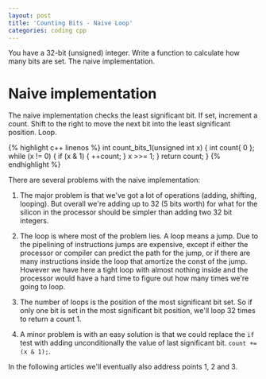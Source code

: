 ```yaml
---
layout: post
title: 'Counting Bits - Naive Loop'
categories: coding cpp
---
```


You have a 32-bit (unsigned) integer. Write a function to calculate how many
bits are set. The naive implementation.


# Naive implementation

The naive implementation checks the least significant bit. If set, increment a
count. Shift to the right to move the next bit into the least significant
position. Loop.

{% highlight c++ linenos %}
int count_bits_1(unsigned int x) {
  int count{ 0 };
  while (x != 0) {
    if (x & 1) {
      ++count;
    }
    x >>= 1;
  }
  return count;
}
{% endhighlight %}

There are several problems with the naive implementation:

1. The major problem is that we've got a lot of operations (adding, shifting,
looping). But overall we're adding up to 32 (5 bits worth) for what for the
silicon in the processor should be simpler than adding two 32 bit integers.

2. The loop is where most of the problem lies. A loop means a jump. Due to the
pipelining of instructions jumps are expensive, except if either the processor
or compiler can predict the path for the jump, or if there are many
instructions inside the loop that amortize the const of the jump. However we
have here a tight loop with almost nothing inside and the processor would have
a hard time to figure out how many times we're going to loop.

3. The number of loops is the position of the most significant bit set. So if
only one bit is set in the most significant bit position, we'll loop 32 times
to return a count 1.

4. A minor problem is with an easy solution is that we could replace the `if`
test with adding unconditionally the value of last significant bit. `count +=
(x & 1);`.

In the following articles we'll eventually also address points 1, 2 and 3.

